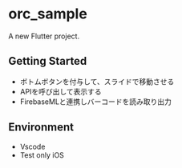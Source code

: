 # orc_sample

A new Flutter project.

## Getting Started

- ボトムボタンを付与して、スライドで移動させる
- APIを呼び出して表示する
- FirebaseMLと連携しバーコードを読み取り出力

## Environment

- Vscode
- Test only iOS
